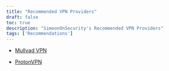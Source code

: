 ```yaml
---
title: "Recommended VPN Providers"
draft: false
toc: true
description: "SimeonOnSecurity's Recommended VPN Providers"
tags: ['Recommendations']
---
```


- [Mullvad VPN](https://mullvad.net/en/) 

- [ProtonVPN](https://protonvpn.com/)